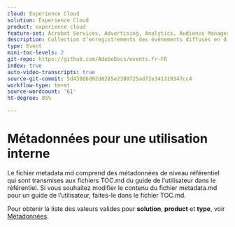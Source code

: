 ```yaml
---
cloud: Experience Cloud
solution: Experience Cloud
product: experience cloud
feature-set: Acrobat Services, Advertising, Analytics, Audience Manager, Campaign, Commerce, Customer Journey Analytics, Document Cloud, Experience Cloud Services, Experience Manager, Experience Manager Assets, Experience Manager Cloud Manager, Experience Manager Forms, Experience Manager Guides, Experience Manager Screens, Experience Manager Sites, Experience Platform, Journey Optimizer, Journey Orchestration, Marketo Engage, Workfront, Target
description: Collection d’enregistrements des événements diffusés en direct Adobe.
type: Event
mini-toc-levels: 2
git-repo: https://github.com/AdobeDocs/events.fr-FR
index: true
auto-video-transcripts: true
source-git-commit: 5d4308bd92d8285e2380725ad72e341319347cc4
workflow-type: tm+mt
source-wordcount: '61'
ht-degree: 85%

---
```



# Métadonnées pour une utilisation interne

Le fichier metadata.md comprend des métadonnées de niveau référentiel qui sont transmises aux fichiers TOC.md du guide de l’utilisateur dans le référentiel. Si vous souhaitez modifier le contenu du fichier metadata.md pour un guide de l’utilisateur, faites-le dans le fichier TOC.md.

Pour obtenir la liste des valeurs valides pour **solution**, **product** et **type**, voir [Métadonnées](https://experienceleague.adobe.com/docs/authoring-guide-exl/using/editing/user-guide-setup/metadata.html?lang=fr).
